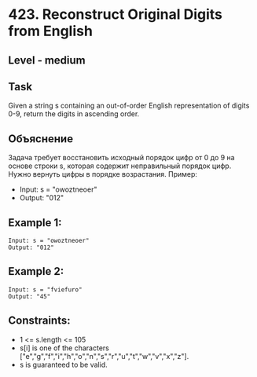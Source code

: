 # 423. Reconstruct Original Digits from English


## Level - medium


## Task
Given a string s containing an out-of-order English representation of digits 0-9, return the digits in ascending order.


## Объяснение
Задача требует восстановить исходный порядок цифр от 0 до 9 на основе строки s, которая содержит неправильный порядок цифр.
Нужно вернуть цифры в порядке возрастания.
Пример:
- Input: s = "owoztneoer"
- Output: "012"


## Example 1:
````
Input: s = "owoztneoer"
Output: "012"
````

## Example 2:
````
Input: s = "fviefuro"
Output: "45"
````

## Constraints:
- 1 <= s.length <= 105
- s[i] is one of the characters ["e","g","f","i","h","o","n","s","r","u","t","w","v","x","z"].
- s is guaranteed to be valid.